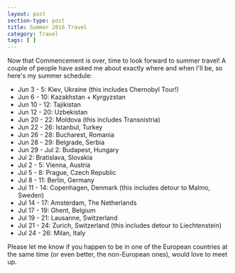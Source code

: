 ```yaml
---
layout: post
section-type: post
title: Summer 2016 Travel
category: Travel
tags: [ ]
---
```


Now that Commencement is over, time to look forward to summer travel!
A couple of people have asked me about exactly where and when I'll be,
so here's my summer schedule:

+ Jun 3 - 5: Kiev, Ukraine (this includes Chernobyl Tour!)
+ Jun 6 - 10: Kazakhstan + Kyrgyzstan
+ Jun 10 - 12: Tajikistan
+ Jun 12 - 20: Uzbekistan
+ Jun 20 - 22: Moldova (this includes Transnistria)
+ Jun 22 - 26: Istanbul, Turkey
+ Jun 26 - 28: Bucharest, Romania
+ Jun 28 - 29: Belgrade, Serbia
+ Jun 29 - Jul 2: Budapest, Hungary
+ Jul 2: Bratislava, Slovakia
+ Jul 2 - 5: Vienna, Austria
+ Jul 5 - 8: Prague, Czech Republic
+ Jul 8 - 11: Berlin, Germany
+ Jul 11 - 14: Copenhagen, Denmark (this includes detour to Malmo, Sweden)
+ Jul 14 - 17: Amsterdam, The Netherlands
+ Jul 17 - 19: Ghent, Belgium
+ Jul 19 - 21: Lausanne, Switzerland
+ Jul 21 - 24: Zurich, Switzerland (this includes detour to Liechtenstein)
+ Jul 24 - 26: Milan, Italy

Please let me know if you happen to be in one of the European countries
at the same time (or even better, the non-European ones),
would love to meet up.